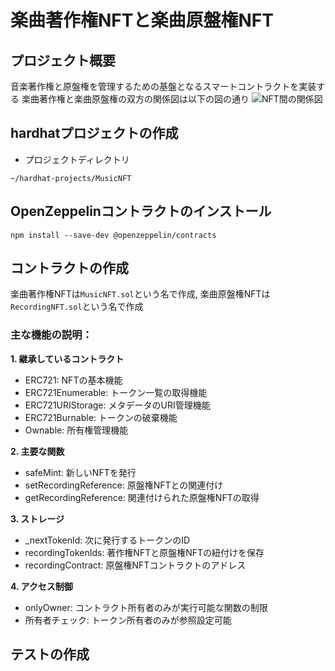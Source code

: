 # 楽曲著作権NFTと楽曲原盤権NFT

## プロジェクト概要
音楽著作権と原盤権を管理するための基盤となるスマートコントラクトを実装する
楽曲著作権と楽曲原盤権の双方の関係図は以下の図の通り
![NFT間の関係図](https://github.com/user-attachments/assets/550e48ab-265e-43a7-9a17-1b4af197ccff)


## hardhatプロジェクトの作成
- プロジェクトディレクトリ
```
~/hardhat-projects/MusicNFT
```

## OpenZeppelinコントラクトのインストール
```
npm install --save-dev @openzeppelin/contracts
```

## コントラクトの作成
楽曲著作権NFTは`MusicNFT.sol`という名で作成, 楽曲原盤権NFTは`RecordingNFT.sol`という名で作成

### 主な機能の説明：

**1. 継承しているコントラクト**

  - ERC721: NFTの基本機能
  - ERC721Enumerable: トークン一覧の取得機能
  - ERC721URIStorage: メタデータのURI管理機能
  - ERC721Burnable: トークンの破棄機能
  - Ownable: 所有権管理機能

**2. 主要な関数**

  - safeMint: 新しいNFTを発行
  - setRecordingReference: 原盤権NFTとの関連付け
  - getRecordingReference: 関連付けられた原盤権NFTの取得

**3. ストレージ**

  - _nextTokenId: 次に発行するトークンのID
  - recordingTokenIds: 著作権NFTと原盤権NFTの紐付けを保存
  - recordingContract: 原盤権NFTコントラクトのアドレス

**4. アクセス制御**

  - onlyOwner: コントラクト所有者のみが実行可能な関数の制限
  - 所有者チェック: トークン所有者のみが参照設定可能

## テストの作成



